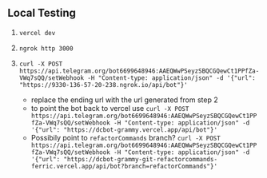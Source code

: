 ## Local Testing

1. `vercel dev`
2. `ngrok http 3000`
3. `curl -X POST https://api.telegram.org/bot6699648946:AAEQWwPSeyzSBQCGQewCt1PPfZa-VWq7sQQ/setWebhook -H "Content-type: application/json" -d '{"url": "https://9330-136-57-20-238.ngrok.io/api/bot"}'`

   - replace the ending url with the url generated from step 2
   - to point the bot back to vercel use `curl -X POST https://api.telegram.org/bot6699648946:AAEQWwPSeyzSBQCGQewCt1PPfZa-VWq7sQQ/setWebhook -H "Content-type: application/json" -d '{"url": "https://dcbot-grammy.vercel.app/api/bot"}'`
   - Possibily point to `refactorCommands` branch? `curl -X POST https://api.telegram.org/bot6699648946:AAEQWwPSeyzSBQCGQewCt1PPfZa-VWq7sQQ/setWebhook -H "Content-type: application/json" -d '{"url": "https://dcbot-grammy-git-refactorcommands-ferric.vercel.app/api/bot?branch=refactorCommands"}'`
